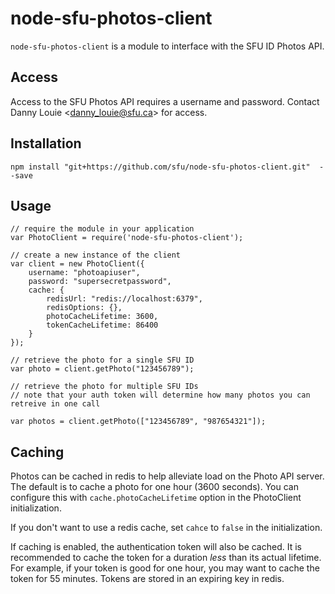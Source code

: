 # node-sfu-photos-client

`node-sfu-photos-client` is a module to interface with the SFU ID Photos API.

## Access

Access to the SFU Photos API requires a username and password. Contact Danny Louie \<danny_louie@sfu.ca\> for access.

## Installation

```
npm install "git+https://github.com/sfu/node-sfu-photos-client.git"  --save
```

## Usage

```
// require the module in your application
var PhotoClient = require('node-sfu-photos-client');

// create a new instance of the client
var client = new PhotoClient({
    username: "photoapiuser",
    password: "supersecretpassword",
    cache: {
        redisUrl: "redis://localhost:6379",
        redisOptions: {},
        photoCacheLifetime: 3600,
        tokenCacheLifetime: 86400
    }
});

// retrieve the photo for a single SFU ID
var photo = client.getPhoto("123456789");

// retrieve the photo for multiple SFU IDs
// note that your auth token will determine how many photos you can retreive in one call

var photos = client.getPhoto(["123456789", "987654321"]);
```

## Caching

Photos can be cached in redis to help alleviate load on the Photo API server. The default is to cache a photo for one hour (3600 seconds). You can configure this with `cache.photoCacheLifetime` option in the PhotoClient initialization.

If you don't want to use a redis cache, set `cahce` to `false` in the initialization.

If caching is enabled, the authentication token will also be cached. It is recommended to cache the token for a duration _less_ than its actual lifetime. For example, if your token is good for one hour, you may want to cache the token for 55 minutes. Tokens are stored in an expiring key in redis.

